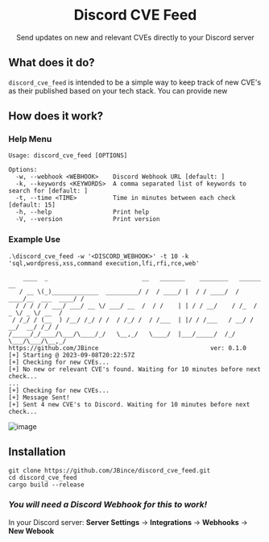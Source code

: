 <h1 align="center">
  <br>
  <a>Discord CVE Feed</a>
  <br>
</h1>
<p align="center">
  Send updates on new and relevant CVEs directly to your Discord server
</p>

## What does it do?
`discord_cve_feed` is intended to be a simple way to keep track of new CVE's as their published based on your tech stack.
You can provide new 

## How does it work?

### Help Menu
```
Usage: discord_cve_feed [OPTIONS]

Options:
  -w, --webhook <WEBHOOK>    Discord Webhook URL [default: ]
  -k, --keywords <KEYWORDS>  A comma separated list of keywords to search for [default: ]
  -t, --time <TIME>          Time in minutes between each check [default: 15]
  -h, --help                 Print help
  -V, --version              Print version
```
### Example Use

```
.\discord_cve_feed -w '<DISCORD_WEBHOOK>' -t 10 -k 'sql,wordpress,xss,command execution,lfi,rfi,rce,web'

    ____  _                          __   _______    ________   ______              __
   / __ \(_)_____________  _________/ /  / ____/ |  / / ____/  / ____/__  ___  ____/ /
  / / / / / ___/ ___/ __ \/ ___/ __  /  / /    | | / / __/    / /_  / _ \/ _ \/ __  /
 / /_/ / (__  ) /__/ /_/ / /  / /_/ /  / /___  | |/ / /___   / __/ /  __/  __/ /_/ /
/_____/_/____/\___/\____/_/   \__,_/   \____/  |___/_____/  /_/    \___/\___/\__,_/
https://github.com/JBince                               ver: 0.1.0
[+] Starting @ 2023-09-08T20:22:57Z
[+] Checking for new CVEs...
[+] No new or relevant CVE's found. Waiting for 10 minutes before next check...
...
[+] Checking for new CVEs...
[+] Message Sent!
[+] Sent 4 new CVE's to Discord. Waiting for 10 minutes before next check...
```
![image](https://github.com/JBince/discord_cve_feed/assets/66454005/4c955533-6f5f-4ffa-8709-4a2ec2bb852d)


## Installation
```
git clone https://github.com/JBince/discord_cve_feed.git
cd discord_cve_feed
cargo build --release
```
### *You will need a Discord Webhook for this to work!*
In your Discord server:
**Server Settings** -> **Integrations** -> **Webhooks** -> **New Webook**
